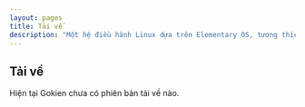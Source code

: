 ```yaml
---
layout: pages
title: Tải về
description: "Một hệ điều hành Linux dựa trên Elementary OS, tương thích Ubuntu và thân thiện với người dùng Việt Nam"
---
```


## Tải về

Hiện tại Gokien chưa có phiên bản tải về nào.

